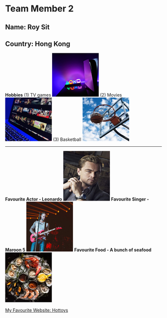 # Team Member 2

## Name: Roy Sit

## Country: Hong Kong

**Hobbies** 
(1) TV games
<img src="img/hobby1_ps5.jpg" width="150" height="140"> 
(2) Movies
<img src="img/hobby3_movies.jpg" width="150" height="140"> 
(3) Basketball
<img src="img/hobby2_basketball.jpg" width="150" height="140"> 

<hr>

**Favourite Actor - Leonardo**
<img src="img/fav_actor_leonardo.jpg" width="150" height="160"> 
**Favourite Singer - Maroon 5**
<img src="img/fav_singer_m5.jpg" width="150" height="160">
**Favourite Food - A bunch of seafood**
<img src="img/fav_food_seafood.jpg" width="150" height="160">

[My Favourite Website: Hottoys](https://www.hottoys.com.hk)